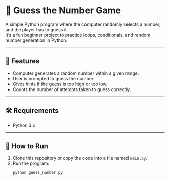 # 🎯 Guess the Number Game

A simple Python program where the computer randomly selects a number, and the player has to guess it.  
It’s a fun beginner project to practice loops, conditionals, and random number generation in Python.  

---

## 🚀 Features
- Computer generates a random number within a given range.
- User is prompted to guess the number.
- Gives hints if the guess is too high or too low.
- Counts the number of attempts taken to guess correctly.

---

## 🛠 Requirements
- Python 3.x

---

## 📖 How to Run
1. Clone this repository or copy the code into a file named `main.py`.
2. Run the program:
   ```bash
   python guess_number.py
